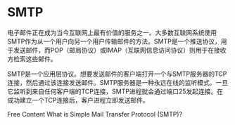# SMTP

电子邮件正在成为当今互联网上最有价值的服务之一。大多数互联网系统使用SMTP作为从一个用户向另一个用户传输邮件的方法。SMTP是一个推送协议，用于发送邮件，而POP（邮局协议）或IMAP（互联网信息访问协议）则用于在接收方检索这些邮件。

SMTP是一个应用层协议。想要发送邮件的客户端打开一个与SMTP服务器的TCP连接，然后通过该连接发送邮件。SMTP服务器是一种永远在线的监听模式。一旦它监听到来自任何客户端的TCP连接，SMTP进程就会通过端口25发起连接。在成功建立一个TCP连接后，客户进程立即发送邮件。


<ResourceGroupTitle>Free Content</ResourceGroupTitle>
<BadgeLink colorScheme='yellow' badgeText='Read' href='https://www.geeksforgeeks.org/simple-mail-transfer-protocol-smtp/'>What is Simple Mail Transfer Protocol (SMTP)?</BadgeLink>
